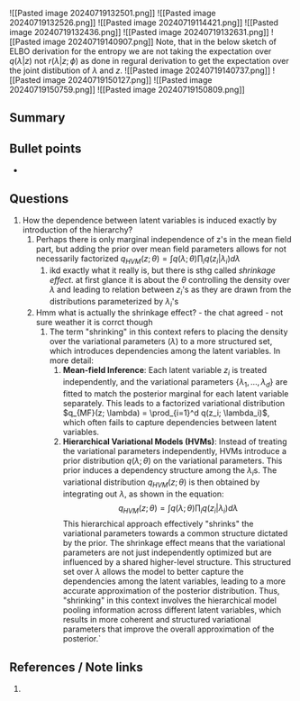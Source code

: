 ![[Pasted image 20240719132501.png]]
![[Pasted image 20240719132526.png]]
![[Pasted image 20240719114421.png]]
![[Pasted image 20240719132436.png]]
![[Pasted image 20240719132631.png]]
![[Pasted image 20240719140907.png]]
Note, that in the below sketch of ELBO derivation for the entropy we are not taking the expectation over $q(\lambda | z)$ not $r(\lambda | z; \phi)$ as done in regural derivation to get the expectation over the joint distibution of $\lambda$ and $z$.
![[Pasted image 20240719140737.png]]
![[Pasted image 20240719150127.png]]
![[Pasted image 20240719150759.png]]
![[Pasted image 20240719150809.png]]
 
## Summary

## Bullet points
- 

## Questions
1. How the dependence between latent variables is induced exactly by introduction of the hierarchy?
	1. Perhaps there is only marginal independence of z's in the mean field part, but adding the prior over mean field parameters allows for not necessarily factorized $q_{HVM}(z;\theta) = \int q(\lambda;\theta)\prod_i q(z_i|\lambda_i) d\lambda$
		1. ikd exactly what it really is, but there is sthg called *shrinkage effect*. at first glance it is about the $\theta$ controlling the density over $\lambda$ and leading to relation between $z_i$'s as they are drawn from the distributions parameterized by $\lambda_i$'s 
	2. Hmm what is actually the shrinkage effect? - the chat agreed -  not sure weather it is corrct though
		1. The term "shrinking" in this context refers to placing the density over the variational parameters ($\lambda$) to a more structured set, which introduces dependencies among the latent variables.  In more detail: 
			1. **Mean-field Inference**: Each latent variable $z_i$ is treated independently, and the variational parameters $\{\lambda_1, \ldots, \lambda_d\}$ are fitted to match the posterior marginal for each latent variable separately. This leads to a factorized variational distribution $q_{MF}(z; \lambda) = \prod_{i=1}^d q(z_i; \lambda_i)$, which often fails to capture dependencies between latent variables.
			2. **Hierarchical Variational Models (HVMs)**: Instead of treating the variational parameters independently, HVMs introduce a prior distribution $q(\lambda; \theta)$ on the variational parameters. This prior induces a dependency structure among the $\lambda_i$s. The variational distribution $q_{HVM}(z; \theta)$ is then obtained by integrating out $\lambda$, as shown in the equation:     $$q_{HVM}(z; \theta) = \int q(\lambda; \theta) \prod_{i} q(z_i | \lambda_i) d\lambda$$ This hierarchical approach effectively "shrinks" the variational parameters towards a common structure dictated by the prior. The shrinkage effect means that the variational parameters are not just independently optimized but are influenced by a shared higher-level structure. This structured set over $\lambda$ allows the model to better capture the dependencies among the latent variables, leading to a more accurate approximation of the posterior distribution.  Thus, "shrinking" in this context involves the hierarchical model pooling information across different latent variables, which results in more coherent and structured variational parameters that improve the overall approximation of the posterior.`

## References / Note links
1. 